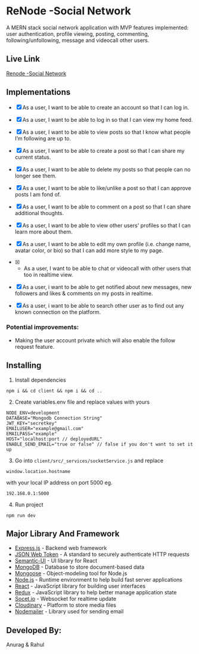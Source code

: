 
# ReNode -Social Network

A MERN stack social network application with MVP features implemented: user authentication, profile viewing, posting, commenting, following/unfollowing, message and videocall other users.

## Live Link

[Renode -Social Network]([https://re-node.herokuapp.com/](https://re-node.herokuapp.com/))



## Implementations

- [x] As a user, I want to be able to create an account so that I can log in.
- [x] As a user, I want to be able to log in so that I can view my home feed.
- [x] As a user, I want to be able to view posts so that I know what people I’m following are up to.
- [x] As a user, I want to be able to create a post so that I can share my current status.
- [x] As a user, I want to be able to delete my posts so that people can no longer see them.
- [x] As a user, I want to be able to like/unlike a post so that I can approve posts I am fond of.
- [x] As a user, I want to be able to comment on a post so that I can share additional thoughts.
- [x] As a user, I want to be able to view other users' profiles so that I can learn more about them.
- [x] As a user, I want to be able to edit my own profile (i.e. change name, avatar color, or bio) so that I can add more style to my page.
- [x] -  As a user, I want to be able to chat or videocall with other users that too in realtime view.
- [x] As a user, i want to be able to get notified about new messages, new followers and likes & comments on my posts in realtime.
- [x] As a user, i want to be able to search other user as to find out any known connection on the platform.


### Potential improvements:
- Making the user account private which will also enable the follow request feature.

## Installing

1. Install dependencies

```
npm i && cd client && npm i && cd ..
```

2. Create variables.env file and replace values with yours

```
NODE_ENV=development
DATABASE="Mongodb Connection String"
JWT_KEY="secretkey"
EMAILUSER="example@gmail.com"
EMAILPASS="example"
HOST="localhost:port // deployedURL"
ENABLE_SEND_EMAIL="true or false" // false if you don't want to set it up
```

3. Go into `client/src/_services/socketService.js` and replace

```
window.location.hostname
```

with your local IP address on port 5000 eg.

```
192.168.0.1:5000
```

4. Run project

```
npm run dev
```

## Major Library And Framework

- [Express.js](https://expressjs.com/) - Backend web framework
- [JSON Web Token](https://jwt.io/) - A standard to securely authenticate HTTP requests
- [Semantic-UI]((https://react.semantic-ui.com/)) - UI library for React
- [MongoDB](https://www.mongodb.com/) - Database to store document-based data
- [Mongoose](https://mongoosejs.com/) - Object-modeling tool for Node.js
- [Node.js](https://nodejs.org/en/) - Runtime environment to help build fast server applications
- [React](https://reactjs.org/) - JavaScript library for building user interfaces
- [Redux](https://redux.js.org/) - JavaScript library to help better manage application state
- [Socet.io](http://socket.io/) - Websocket for realtime update
- [Cloudinary](http://cloudinary.com/) - Platform to store media files
- [Nodemailer](https://nodemailer.com/) - Library used for sending email

## Developed By:
Anurag & Rahul
